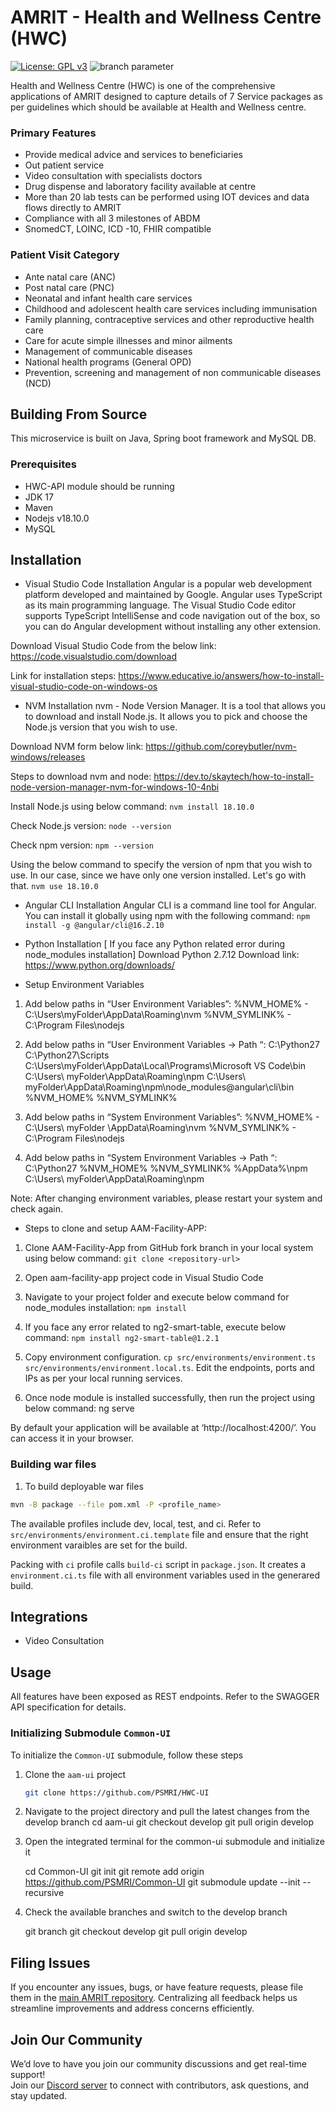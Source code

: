 # AMRIT - Health and Wellness Centre (HWC) 
[![License: GPL v3](https://img.shields.io/badge/License-GPLv3-blue.svg)](https://www.gnu.org/licenses/gpl-3.0)  ![branch parameter](https://github.com/PSMRI/HWC-UI/actions/workflows/sast-and-package.yml/badge.svg)

Health and Wellness Centre (HWC) is one of the comprehensive applications of AMRIT designed to capture details of 7 Service packages as per guidelines which should be available at Health and Wellness centre.

### Primary Features
* Provide medical advice and services to beneficiaries
* Out patient service 
* Video consultation with specialists doctors
* Drug dispense and laboratory facility available at centre
* More than 20 lab tests can be performed using IOT devices and data flows directly to AMRIT
* Compliance with all 3 milestones of ABDM 
* SnomedCT, LOINC, ICD -10, FHIR compatible

### Patient Visit Category
* Ante natal care (ANC)
* Post natal care (PNC)
* Neonatal and infant health care services
* Childhood and adolescent health care services including immunisation
* Family planning, contraceptive services and other reproductive health care
* Care for acute simple illnesses and minor ailments 
* Management of communicable diseases
* National health programs (General OPD)
* Prevention, screening and management of non communicable diseases (NCD)

## Building From Source
This microservice is built on Java, Spring boot framework and MySQL DB.

### Prerequisites 
* HWC-API module should be running
* JDK 17
* Maven 
* Nodejs v18.10.0
* MySQL


## Installation
* Visual Studio Code Installation
Angular is a popular web development platform developed and maintained by Google. Angular uses TypeScript as its main programming language. The Visual Studio Code editor supports TypeScript IntelliSense and code navigation out of the box, so you can do Angular development without installing any other extension.

Download Visual Studio Code from the below link: 
https://code.visualstudio.com/download

Link for installation steps: 
https://www.educative.io/answers/how-to-install-visual-studio-code-on-windows-os


* NVM Installation
nvm - Node Version Manager. It is a tool that allows you to download and install Node.js. It allows you to pick and choose the Node.js version that you wish to use.

Download NVM form below link:
https://github.com/coreybutler/nvm-windows/releases

Steps to download nvm and node: https://dev.to/skaytech/how-to-install-node-version-manager-nvm-for-windows-10-4nbi

Install Node.js using below command:
`nvm install 18.10.0`

Check Node.js version:
`node --version`

Check npm version:
`npm --version`

Using the below command to specify the version of npm that you wish to use. In our case, since we have only one version installed. Let's go with that.
 `nvm use 18.10.0`

* Angular CLI Installation
Angular CLI is a command line tool for Angular. You can install it globally using npm with the following command:
`npm install -g @angular/cli@16.2.10`

* Python Installation [ If you face any Python related error during node_modules installation]
Download Python 2.7.12
Download link: https://www.python.org/downloads/


* Setup Environment Variables
1. Add below paths in “User Environment Variables”:
%NVM_HOME%    - C:\Users\myFolder\AppData\Roaming\nvm
%NVM_SYMLINK% - C:\Program Files\nodejs

2. Add below paths in “User Environment Variables -> Path “:
C:\Python27
C:\Python27\Scripts
C:\Users\myFolder\AppData\Local\Programs\Microsoft VS Code\bin
C:\Users\ myFolder\AppData\Roaming\npm
C:\Users\ myFolder\AppData\Roaming\npm\node_modules\@angular\cli\bin
%NVM_HOME%
%NVM_SYMLINK%

3. Add below paths in “System Environment Variables”:
%NVM_HOME% - C:\Users\ myFolder \AppData\Roaming\nvm
%NVM_SYMLINK% - C:\Program Files\nodejs


4. Add below paths in “System Environment Variables -> Path “:
C:\Python27
%NVM_HOME%
%NVM_SYMLINK%
%AppData%\npm
C:\Users\ myFolder\AppData\Roaming\npm

Note: After changing environment variables, please restart your system and check again.

* Steps to clone and setup AAM-Facility-APP:
1. Clone AAM-Facility-App from GitHub fork branch in your local system using below command:
      `git clone <repository-url>`

2. Open aam-facility-app project code in Visual Studio Code

3. Navigate to your project folder and execute below command for node_modules installation:
      `npm install`

4. If you face any error related to ng2-smart-table, execute below command:
      `npm install ng2-smart-table@1.2.1`

5. Copy environment configuration. `cp src/environments/environment.ts src/environments/environment.local.ts`. Edit the endpoints, ports and IPs as per your local running services.

6. Once node module is installed successfully, then run the project using below command:
      ng serve

By default your application will be available at ‘http://localhost:4200/’. You can access it in your browser.


### Building war files

1. To build deployable war files
```bash
mvn -B package --file pom.xml -P <profile_name>
```

The available profiles include dev, local, test, and ci.
Refer to `src/environments/environment.ci.template` file and ensure that the right environment varaibles are set for the build.

Packing with `ci` profile calls `build-ci` script in `package.json`.
It creates a `environment.ci.ts` file with all environment variables used in the generared build.

## Integrations
* Video Consultation

## Usage
All features have been exposed as REST endpoints. Refer to the SWAGGER API specification for details.

### Initializing Submodule `Common-UI`

To initialize the `Common-UI` submodule, follow these steps


1. Clone the `aam-ui` project
   ```bash
   git clone https://github.com/PSMRI/HWC-UI
2. Navigate to the project directory and pull the latest changes from the develop branch
   cd aam-ui
   git checkout develop
   git pull origin develop

3. Open the integrated terminal for the common-ui submodule and initialize it

   cd Common-UI
   git init
   git remote add origin https://github.com/PSMRI/Common-UI
   git submodule update --init --recursive

4. Check the available branches and switch to the develop branch

   git branch
   git checkout develop
   git pull origin develop

## Filing Issues

If you encounter any issues, bugs, or have feature requests, please file them in the [main AMRIT repository](https://github.com/PSMRI/AMRIT/issues). Centralizing all feedback helps us streamline improvements and address concerns efficiently.  

## Join Our Community

We’d love to have you join our community discussions and get real-time support!  
Join our [Discord server](https://discord.gg/FVQWsf5ENS) to connect with contributors, ask questions, and stay updated.  

